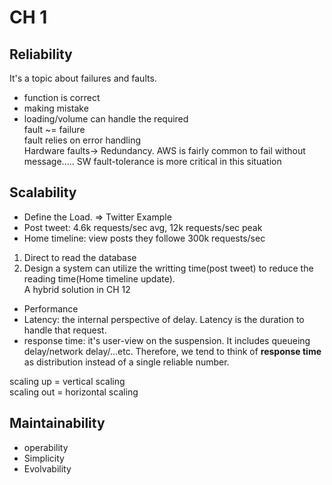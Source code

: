 
# CH 1  

## Reliability  

It's a topic about failures and faults.  
- function is correct  
- making mistake  
- loading/volume can handle the required  
fault ~= failure  
fault relies on error handling  
Hardware faults-> Redundancy. AWS is fairly common to fail without message..... SW fault-tolerance is more critical in this situation  

## Scalability  
- Define the Load. => Twitter Example  
- Post tweet: 4.6k requests/sec avg, 12k requests/sec peak  
- Home timeline: view posts they followe 300k requests/sec  
1) Direct to read the database  
2) Design a system can utilize the writting time(post tweet) to reduce the reading time(Home timeline update).  
A hybrid solution in CH 12  
- Performance  
- Latency: the internal perspective of delay. Latency is the duration to handle that request.  
- response time: it's user-view on the suspension. It includes queueing delay/network delay/...etc. Therefore, we tend to think of **response time** as distribution instead of a single reliable number.  
  

scaling up = vertical scaling  
scaling out = horizontal scaling  
  

## Maintainability  

- operability  
- Simplicity  
- Evolvability
<!--stackedit_data:
eyJoaXN0b3J5IjpbMTQ2MTIwODgsMzYwNTkyMTA2LC0yMTM3Nj
MyMDcwLDM0Mjc1MzUyMywzMDM2MjI1NzYsMTkwNjgxNTAyNywt
MTU4MDM0NjgwNCw0MzE5OTc1MDcsMjQzNDE4MjMzLDMxMjg3OD
YwOCwtMzg3MzY0NjE4LDM2MTkyMTA3MiwtMzAyNjI3NDAxLDEw
MDQ4NzcwMjFdfQ==
-->